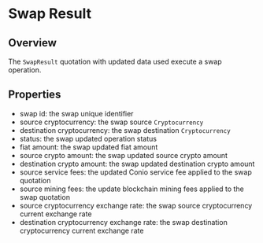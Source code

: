 # Swap Result

## Overview

The `SwapResult` quotation with updated data used execute a swap operation.

## Properties

- swap id: the swap unique identifier
- source cryptocurrency: the swap source `Cryptocurrency`
- destination cryptocurrency: the swap destination `Cryptocurrency`
- status: the swap updated operation status
- fiat amount: the swap updated fiat amount
- source crypto amount: the swap updated source crypto amount
- destination crypto amount: the swap updated destination crypto amount
- source service fees: the updated Conio service fee applied to the swap quotation
- source mining fees: the update blockchain mining fees applied to the swap quotation
- source cryptocurrency exchange rate: the swap source cryptocurrency current exchange rate
- destination cryptocurrency exchange rate: the swap destination cryptocurrency current exchange rate